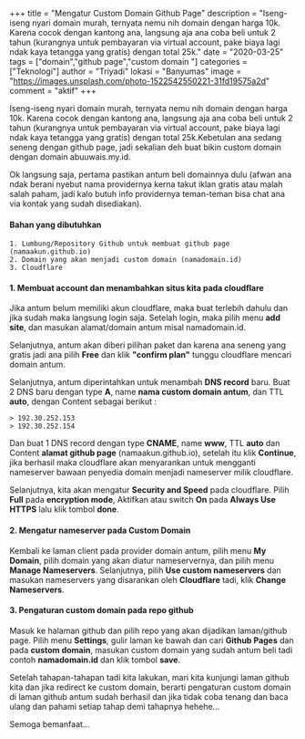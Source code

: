 +++
title = "Mengatur Custom Domain Github Page"
description = "Iseng-iseng nyari domain murah, ternyata nemu nih domain dengan harga 10k. Karena cocok dengan kantong ana, langsung aja ana coba beli untuk 2 tahun (kurangnya untuk pembayaran via virtual account,  pake biaya lagi ndak kaya tetangga yang gratis) dengan total 25k."
date = "2020-03-25"
tags = ["domain","github page","custom domain   "]
categories = ["Teknologi"]
author = "Triyadi"
lokasi = "Banyumas"
image = "https://images.unsplash.com/photo-1522542550221-31fd19575a2d"
comment = "aktif"
+++

Iseng-iseng nyari domain murah, ternyata nemu nih domain dengan harga 10k. Karena cocok dengan kantong ana, langsung aja ana coba beli untuk 2 tahun (kurangnya untuk pembayaran via virtual account,  pake biaya lagi ndak kaya tetangga yang gratis) dengan total 25k.Kebetulan ana sedang seneng dengan github page, jadi sekalian deh buat bikin custom domain dengan domain abuuwais.my.id.

Ok langsung saja, pertama pastikan antum beli domainnya dulu (afwan ana ndak berani nyebut nama providernya kerna takut iklan gratis atau malah salah paham, jadi kalo butuh info providernya teman-teman bisa chat ana via kontak yang sudah disediakan).

#### Bahan yang dibutuhkan
    1. Lumbung/Repository Github untuk membuat github page (namaakun.github.io)
    2. Domain yang akan menjadi custom domain (namadomain.id)
    3. Cloudflare

#### 1. Membuat account dan menambahkan situs kita pada cloudflare


Jika antum belum memiliki akun cloudflare, maka buat terlebih dahulu dan jika sudah maka langsung login saja. Setelah login, maka pilih menu **add site**, dan masukan alamat/domain antum misal namadomain.id.

Selanjutnya, antum akan diberi pilihan paket dan karena ana seneng yang gratis jadi ana pilih **Free** dan klik **"confirm plan"** tunggu cloudflare mencari domain antum. 

Selanjutnya, antum diperintahkan untuk menambah **DNS record** baru. Buat 2 DNS baru dengan type **A**, name **nama custom domain antum**, dan TTL **auto**, dengan Content sebagai berikut :

    > 192.30.252.153
    > 192.30.252.154
    
Dan buat 1 DNS record dengan type **CNAME**, name **www**, TTL **auto** dan Content **alamat github page** (namaakun.github.io), setelah itu klik **Continue**, jika berhasil maka cloudflare akan menyarankan untuk mengganti nameserver bawaan penyedia domain menjadi nameserver milik cloudflare.

Selanjutnya, kita akan mengatur **Security and Speed** pada cloudflare. Pilih **Full** pada **encryption mode**, Aktifkan atau switch **On** pada **Always Use HTTPS** lalu klik tombol **done**.

#### 2. Mengatur nameserver pada Custom Domain

Kembali ke laman client pada provider domain antum, pilih menu **My Domain**, pilih domain yang akan diatur nameservernya, dan pilih menu **Manage Nameservers**. Selanjutnya, pilih **Use custom nameservers** dan masukan nameservers yang disarankan oleh **Cloudflare** tadi, klik **Change Nameservers**.

#### 3. Pengaturan custom domain pada repo github

Masuk ke halaman github dan pilih repo yang akan dijadikan laman/github page. Pilih menu **Settings**, gulir laman ke bawah dan cari **Github Pages** dan pada **custom domain**, masukan custom domain yang sudah antum beli tadi contoh **namadomain.id** dan klik tombol **save**.

Setelah tahapan-tahapan tadi kita lakukan, mari kita kunjungi laman github kita dan jika redirect ke custom domain, berarti pengaturan custom domain di laman github antum sudah berhasil dan jika tidak coba tenang dan baca ulang dan pahami setiap tahap demi tahapnya hehehe...

Semoga bemanfaat...


